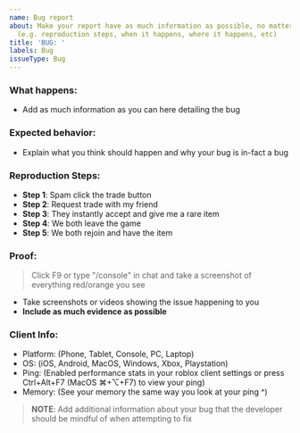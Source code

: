 ```yaml
---
name: Bug report
about: Make your report have as much information as possible, no matter how small.
  (e.g. reproduction steps, when it happens, where it happens, etc)
title: 'BUG: '
labels: Bug
issueType: Bug
---
```


### What happens: 
- Add as much information as you can here detailing the bug

### Expected behavior:
- Explain what you think should happen and why your bug is in-fact a bug

### Reproduction Steps:
- **Step 1**: Spam click the trade button
- **Step 2**: Request trade with my friend
- **Step 3**: They instantly accept and give me a rare item
- **Step 4**: We both leave the game
- **Step 5**: We both rejoin and have the item

### Proof:
> Click F9 or type "/console" in chat and take a screenshot of everything red/orange you see
- Take screenshots or videos showing the issue happening to you
- **Include as much evidence as possible**

### Client Info:
- Platform: (Phone, Tablet, Console, PC, Laptop)
- OS: (iOS, Android, MacOS, Windows, Xbox, Playstation)
- Ping: (Enabled performance stats in your roblox client settings or press Ctrl+Alt+F7 (MacOS ⌘+⌥+F7) to view your ping)
- Memory: (See your memory the same way you look at your ping ^)

> **NOTE**: Add additional information about your bug that the developer should be mindful of when attempting to fix
